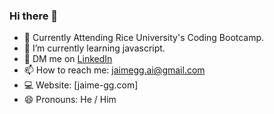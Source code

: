 ### Hi there 👋

<!--
**jaime-gg/jaime-gg** is a ✨ _special_ ✨ repository because its `README.md` (this file) appears on your GitHub profile.

Here are some ideas to get you started:

-->

- 🔭 Currently Attending Rice University's Coding Bootcamp. 
- 🌱 I’m currently learning javascript. 
- 📱 DM me on [LinkedIn](https://www.linkedin.com/in/jaime-gallegos-garcia-689632220)
- 📫 How to reach me: jaimegg.ai@gmail.com
- 💻 Website: [jaime-gg.com] 
- 😄 Pronouns: He / Him

